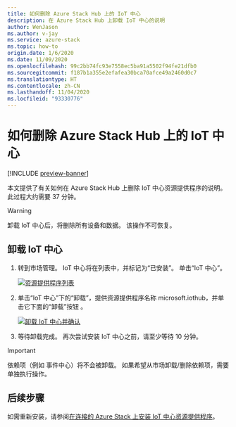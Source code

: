 ```yaml
---
title: 如何删除 Azure Stack Hub 上的 IoT 中心
description: 在 Azure Stack Hub 上卸载 IoT 中心的说明
author: WenJason
ms.author: v-jay
ms.service: azure-stack
ms.topic: how-to
origin.date: 1/6/2020
ms.date: 11/09/2020
ms.openlocfilehash: 99c2bb74fc93e7558ec5ba91a5502f94fe21dfb0
ms.sourcegitcommit: f187b1a355e2efafea30bca70afce49a2460d0c7
ms.translationtype: HT
ms.contentlocale: zh-CN
ms.lasthandoff: 11/04/2020
ms.locfileid: "93330776"
---
```

# <a name="how-to-remove-iot-hub-on-azure-stack-hub"></a>如何删除 Azure Stack Hub 上的 IoT 中心

[!INCLUDE [preview-banner](../includes/iot-hub-preview.md)]

本文提供了有关如何在 Azure Stack Hub 上删除 IoT 中心资源提供程序的说明。 此过程大约需要 37 分钟。

> [!WARNING]
> 卸载 IoT 中心后，将删除所有设备和数据。 该操作不可恢复。

## <a name="uninstalling-iot-hub"></a>卸载 IoT 中心

1) 转到市场管理。 IoT 中心将在列表中，并标记为“已安装”。 单击“IoT 中心”。

    [![资源提供程序列表](../operator/media/iot-hub-rp-remove/uninstall1.png)](../operator/media/iot-hub-rp-remove/uninstall1.png#lightbox)

2) 单击“IoT 中心”下的“卸载”，提供资源提供程序名称 microsoft.iothub，并单击它下面的“卸载”按钮   。

    [![卸载 IoT 中心并确认](../operator/media/iot-hub-rp-remove/uninstall2.png)](../operator/media/iot-hub-rp-remove/uninstall2.png#lightbox)

3) 等待卸载完成。 再次尝试安装 IoT 中心之前，请至少等待 10 分钟。

>[!IMPORTANT]
>依赖项（例如 事件中心）将不会被卸载。 如果希望从市场卸载/删除依赖项，需要单独执行操作。

## <a name="next-steps"></a>后续步骤

如需重新安装，请参阅[在连接的 Azure Stack 上安装 IoT 中心资源提供程序](iot-hub-rp-install.md)。
